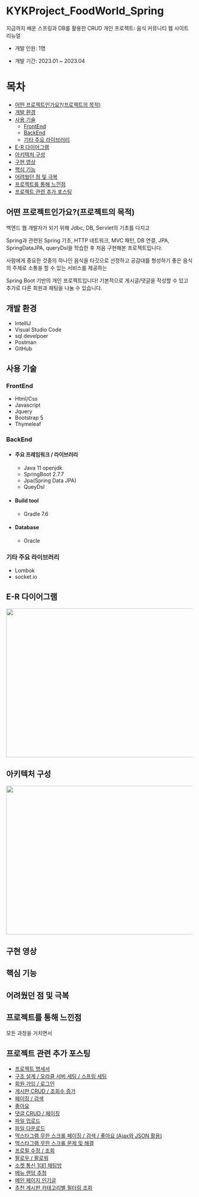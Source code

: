 # KYKProject_FoodWorld_Spring
지금까지 배운 스프링과 DB를 활용한 CRUD 개인 프로젝트: 음식 커뮤니티 웹 사이트 리뉴얼

- 개발 인원: 1명

- 개발 기간: 2023.01 ~ 2023.04

# 목차
- [어떤 프로젝트인가요?\(프로젝트의 목적\)](#어떤-프로젝트인가요?(프로젝트의-목적))
- [개발 환경](#개발-환경)
- [사용 기술](#사용-기술)
   * [FrontEnd](#frontend)
   * [BackEnd](#backend)
   * [기타 주요 라이브러리](#기타-주요-라이브러리)
- [E-R 다이어그램](#e-r-다이어그램)
- [아키텍처 구성](#아키텍처-구성)
- [구현 영상](#구현-영상)
- [핵심 기능](#핵심-기능)
- [어려웠던 점 및 극복](#어려웠던-점-및-극복)
- [프로젝트를 통해 느낀점](#프로젝트를-통해-느낀점)
- [프로젝트 관련 추가 포스팅](#프로젝트-관련-추가-포스팅)



## 어떤 프로젝트인가요?\(프로젝트의 목적\)
백엔드 웹 개발자가 되기 위해 Jdbc, DB, Servlet의 기초를 다지고 

Spring과 관련된 Spring 기초, HTTP 네트워크, MVC 패턴, DB 연결, JPA, SpringDataJPA, queryDsl을 학습한 후 처음 구현해본 프로젝트입니다.

사람에게 중요한 것중의 하나인 음식을 타깃으로 선정하고 공감대를 형성하기 좋은 음식의 주제로 소통을 할 수 있는 서비스를 제공하는 

Spring Boot 기반의 개인 프로젝트입니다!
기본적으로 게시글/댓글을 작성할 수 있고 추가로 다른 회원과 채팅을 나눌 수 있습니다.


## 개발 환경
- IntelliJ
- Visual Studio Code
- sql develpoer
- Postman
- GitHub

## 사용 기술
### FrontEnd
- Html/Css
- Javascript
- Jquery
- Bootstrap 5
- Thymeleaf

### BackEnd
- #### 주요 프레임워크 / 라이브러리
  * Java 11 openjdk
  * SpringBoot 2.7.7
  * Jpa(Spring Data JPA)
  * QueyDsl

- #### Build tool
  * Gradle 7.6

- #### Database
  * Oracle

### 기타 주요 라이브러리
- Lombok
- socket.io

## E-R 다이어그램
<img src="https://user-images.githubusercontent.com/102020649/234248353-c40ad2ff-24c3-42a9-abea-6a267d815e44.png" width="700" height="400"/>

## 아키텍처 구성
<img src="https://user-images.githubusercontent.com/102020649/234248653-23a7ffb1-2c2f-4a6b-9ce9-1d9985f304d8.png" width="700" height="400"/>

## 구현 영상

## 핵심 기능

## 어려웠던 점 및 극복


## 프로젝트를 통해 느낀점
모든 과정을 거치면서

## 프로젝트 관련 추가 포스팅
- [프로젝트 명세서](https://blog.naver.com/kyk7777_/222975254105)
- [구조 설계 / 오라클 서버 세팅 / 스프링 세팅](https://blog.naver.com/kyk7777_/222975254105)
- [회원 가입 / 로그인](https://blog.naver.com/kyk7777_/222978032496)
- [게시판 CRUD / 조회수 증가](https://blog.naver.com/kyk7777_/222979729796)
- [페이징 / 검색](https://blog.naver.com/kyk7777_/222980904399)
- [좋아요](https://blog.naver.com/kyk7777_/222988457441)
- [댓글 CRUD / 페이징](https://blog.naver.com/kyk7777_/222989407593)
- [파일 업로드](https://blog.naver.com/kyk7777_/222992202791)
- [파일 다운로드](https://blog.naver.com/kyk7777_/222993172577)
- [먹스타그램 무한 스크롤 페이징 / 검색 / 좋아요 (Ajax와 JSON 활용)](https://blog.naver.com/kyk7777_/223028739381)
- [먹스타그램 무한 스크롤 문제 및 해결](https://blog.naver.com/kyk7777_/223032104975)
- [프로필 수정 / 조회](https://blog.naver.com/kyk7777_/223033274407)
- [팔로우 / 팔로워](https://blog.naver.com/kyk7777_/223035839069)
- [소켓 통신 1대1 채팅방](https://blog.naver.com/kyk7777_/223039140976)
- [메뉴 랜덤 추첨](https://blog.naver.com/kyk7777_/223058461117)
- [메인 페이지 인기글](https://blog.naver.com/kyk7777_/223067248635)
- [추천 게시판 카테고리별 필터링 조회](https://blog.naver.com/kyk7777_/223075193623)
